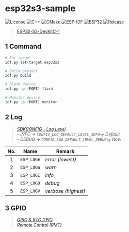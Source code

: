 # esp32s3-sample

[![License](https://img.shields.io/badge/License-MIT-important.svg?style=flat&logo=github)](https://www.mit-license.org)
[![C++](https://img.shields.io/badge/C++-11-success.svg?style=flat&logo=cplusplus)](https://isocpp.org)
[![CMake](https://img.shields.io/badge/CMake-3.5-success.svg?style=flat&logo=cmake)](https://cmake.org/cmake/help/v3.5)
[![ESP-IDF](https://img.shields.io/badge/ESP_IDF-4.4-success.svg?style=flat&logo=espressif)](https://dl.espressif.com/dl/esp-idf/?idf=4.4)
[![ESP32](https://img.shields.io/badge/ESP32-S3-success.svg?style=flat&logo=espHome)](https://docs.espressif.com/projects/esp-idf/zh_CN/v4.4/esp32s3/get-started/index.html)
[![Release](https://img.shields.io/badge/Release-0.3.0-informational.svg)](https://github.com/aaric/esp32s3-sample/releases)

> [ESP32-S3-DevKitC-1](https://docs.espressif.com/projects/esp-idf/zh_CN/latest/esp32s3/hw-reference/esp32s3/user-guide-devkitc-1.html)

## 1 Command

```powershell
# Set target
idf.py set-target esp32s3

# Build project
idf.py build

# Flash device
idf.py -p (PORT) flash

# Monitor device
idf.py -p (PORT) monitor
```

## 2 Log

> *[SDKCONFIG - Log Level](https://docs.espressif.com/projects/esp-idf/zh_CN/v4.4/esp32s3/api-reference/system/log.html)*  
> *- INFO  -> `CONFIG_LOG_DEFAULT_LEVEL_INFO=y` Default*  
> *- DEBUG -> `CONFIG_LOG_DEFAULT_LEVEL_DEBUG=y` Now*

|No.|Name|Remark|
|:---:|:---:|-----|
|1|`ESP_LOGE`|*error (lowest)*|
|2|`ESP_LOGW`|*warn*|
|3|`ESP_LOGI`|*info*|
|4|`ESP_LOGD`|*debug*|
|5|`ESP_LOGV`|*verbose (highest)*|

## 3 GPIO

> *[GPIO & RTC GPIO](https://docs.espressif.com/projects/esp-idf/zh_CN/v4.4/esp32s3/api-reference/peripherals/gpio.html)*  
> *[Remote Control (RMT)](https://docs.espressif.com/projects/esp-idf/zh_CN/v4.4/esp32s3/api-reference/peripherals/rmt.html)*
